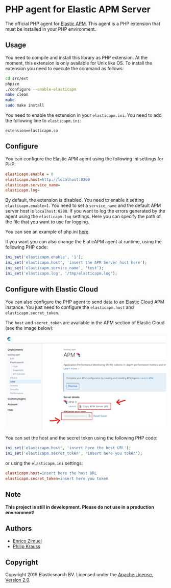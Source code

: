 # PHP agent for Elastic APM Server

The official PHP agent for [Elastic APM](https://www.elastic.co/products/apm).
This agent is a PHP extension that must be installed in your PHP environment.

## Usage

You need to compile and install this library as PHP extension.
At the moment, this extension is only available for Unix like OS.
To install the extension you need to execute the command as follows:

```bash
cd src/ext
phpize
./configure --enable-elasticapm
make clean
make
sudo make install
```

You need to enable the extension in your `elasticapm.ini`. You need to add the following
line to `elasticapm.ini`:

```
extension=elasticapm.so
```

## Configure

You can configure the Elastic APM agent using the following ini settings for PHP:

```ini
elasticapm.enable = 0
elasticapm.host=http://localhost:8200
elasticapm.service_name=
elasticapm.log=
```

By default, the extension is disabled. You need to enable it setting `elasticapm.enable=1`.
You need to set a `service_name` and the default APM server host is `localhost:8200`.
If you want to log the errors generated by the agent using the `elasticapm.log`
settings. Here you can specify the path of the file that you want to use for
logging.

You can see an example of php.ini [here](src/ext/php.ini).

If you want you can also change the ElaticAPM agent at runtime, using the
following PHP code:

```php
ini_set('elasticapm.enable', '1');
ini_set('elasticapm.host', 'insert the APM Server host here');
ini_set('elasticapm.service_name', 'test');
ini_set('elasticapm.log', '/tmp/elasticapm.log');
```

## Configure with Elastic Cloud

You can also configure the PHP agent to send data to an [Elastic Cloud](https://www.elastic.co/cloud/)
APM instance. You just need to configure the `elasticapm.host` and `elasticapm.secret_token`.

The `host` and `secret_token` are available in the APM section of Elastic Cloud
(see the image below):

![Elastic Cloud APM configuration](docs/elastic_cloud_apm_config.png)

You can set the host and the secret token using the following PHP code:

```php
ini_set('elasticapm.host', 'insert here the host URL');
ini_set('elasticapm.secret_token', 'insert here you token');
```

or using the `elasticapm.ini` settings:

```ini
elasticapm.host=insert here the host URL
elasticapm.secret_token=insert here you token
```

## Note

**This project is still in development. Please do not use in a production environment!**

## Authors

- [Enrico Zimuel](https://www.zimuel.it)
- [Philip Krauss](https://github.com/philkra)

## Copyright

Copyright 2019 Elasticsearch BV.
Licensed under the [Apache License, Version 2.0](LICENSE).

